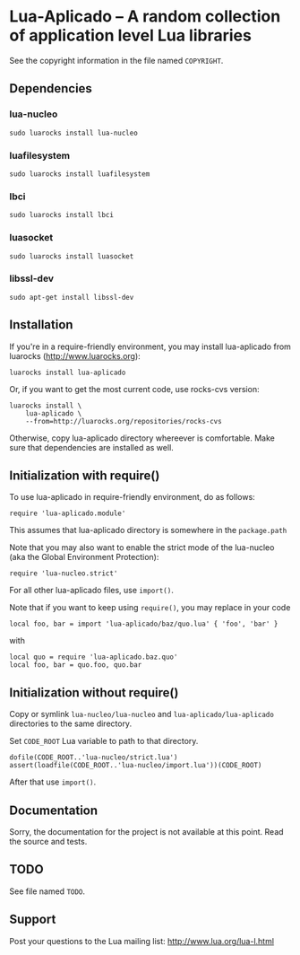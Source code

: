 Lua-Aplicado – A random collection of application level Lua libraries
=====================================================================

See the copyright information in the file named `COPYRIGHT`.

Dependencies
------------

### lua-nucleo

    sudo luarocks install lua-nucleo

### luafilesystem

    sudo luarocks install luafilesystem

### lbci

    sudo luarocks install lbci

### luasocket

    sudo luarocks install luasocket

### libssl-dev

    sudo apt-get install libssl-dev

Installation
------------

If you're in a require-friendly environment, you may install lua-aplicado
from luarocks (http://www.luarocks.org):

    luarocks install lua-aplicado

Or, if you want to get the most current code, use rocks-cvs version:

    luarocks install \
        lua-aplicado \
        --from=http://luarocks.org/repositories/rocks-cvs

Otherwise, copy lua-aplicado directory whereever is comfortable.
Make sure that dependencies are installed as well.

Initialization with require()
-----------------------------

To use lua-aplicado in require-friendly environment, do as follows:

    require 'lua-aplicado.module'

This assumes that lua-aplicado directory is somewhere in the `package.path`

Note that you may also want to enable the strict mode of the lua-nucleo
(aka the Global Environment Protection):

    require 'lua-nucleo.strict'

For all other lua-aplicado files, use `import()`.

Note that if you want to keep using `require()`,
you may replace in your code

    local foo, bar = import 'lua-aplicado/baz/quo.lua' { 'foo', 'bar' }

with

    local quo = require 'lua-aplicado.baz.quo'
    local foo, bar = quo.foo, quo.bar

Initialization without require()
--------------------------------

Copy or symlink `lua-nucleo/lua-nucleo` and `lua-aplicado/lua-aplicado`
directories to the same directory.

Set `CODE_ROOT` Lua variable to path to that directory.

    dofile(CODE_ROOT..'lua-nucleo/strict.lua')
    assert(loadfile(CODE_ROOT..'lua-nucleo/import.lua'))(CODE_ROOT)

After that use `import()`.

Documentation
-------------

Sorry, the documentation for the project is not available at this point.
Read the source and tests.

TODO
----

See file named `TODO`.

Support
-------

Post your questions to the Lua mailing list: http://www.lua.org/lua-l.html
